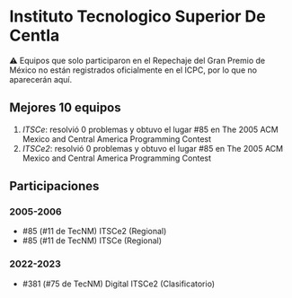 # Instituto Tecnologico Superior De Centla

:warning: Equipos que solo participaron en el Repechaje del Gran Premio de México no están registrados oficialmente en el ICPC, por lo que no aparecerán aquí.

## Mejores 10 equipos

1. _ITSCe_: resolvió 0 problemas y obtuvo el lugar #85 en The 2005 ACM Mexico and Central America Programming Contest
1. _ITSCe2_: resolvió 0 problemas y obtuvo el lugar #85 en The 2005 ACM Mexico and Central America Programming Contest

## Participaciones

### 2005-2006

- #85 (#11 de TecNM) ITSCe2 (Regional)
- #85 (#11 de TecNM) ITSCe (Regional)

### 2022-2023

- #381 (#75 de TecNM) Digital ITSCe2 (Clasificatorio)




